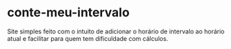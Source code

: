 # conte-meu-intervalo

Site simples feito com o intuito de adicionar o horário de intervalo ao horário atual e facilitar para quem tem dificuldade com cálculos.